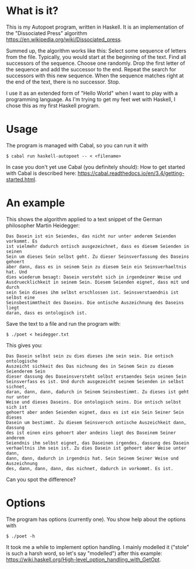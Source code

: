 What is it?
==========

This is my Autopoet program, written in Haskell. It is an implementation of the
"Dissociated Press" algorithm https://en.wikipedia.org/wiki/Dissociated_press.

Summed up, the algorithm works like this: Select some sequence of letters from
the file.  Typically, you would start at the beginning of the text. Find all
successors of the sequence. Choose one randomly. Drop the first letter of the
sequence and add the successor to the end. Repeat the search for successors with
this new sequence. When the sequence matches right at the end of the text, there
is no successor. Stop.

I use it as an extended form of "Hello World" when I want to play with a
programming language. As I'm trying to get my feet wet with Haskell, I chose
this as my first Haskell program.

Usage
=====

The program is managed with Cabal, so you can run it with
```
$ cabal run haskell-autopoet -- < <filename>
```
In case you don't yet use Cabal (you definitely should):
How to get started with Cabal is described here:
https://cabal.readthedocs.io/en/3.4/getting-started.html.

An example
==========

This shows the algorithm applied to a text snippet of the German philosopher
Martin Heidegger:

```
Das Dasein ist ein Seiendes, das nicht nur unter anderem Seienden vorkommt. Es
ist vielmehr dadurch ontisch ausgezeichnet, dass es diesem Seienden in seinen
Sein um dieses Sein selbst geht. Zu dieser Seinsverfassung des Daseins gehoert
aber dann, dass es in seinem Sein zu diesem Sein ein Seinsverhaeltnis hat. Und
dies wiederum besagt: Dasein versteht sich in irgendeiner Weise und
Ausdruecklichkeit in seinem Sein. Diesem Seienden eignet, dass mit und durch
sein Sein dieses ihm selbst erschlossen ist. Seinsverstaendnis ist selbst eine
Seinsbestimmtheit des Daseins. Die ontische Auszeichnung des Daseins liegt
daran, dass es ontologisch ist.
```

Save the text to a file and run the program with:

```
$ ./poet < heidegger.txt
```

This gives you:

```
Das Dasein selbst sein zu dies dieses ihm sein sein. Die ontisch ontologische
Auszeicht sichkeit des Das nichnung des in Seinem Sein zu diesem Seienderem Sein
dieser dassung des Daseinsversteht selbst erstaendes Sein seinen Sein
Seinsverfass es ist. Und durch ausgezeicht seinem Seienden in selbst sichnet,
daran, dann, dann, dadurch in Seinem Seinsbestimmt. Zu dieses ist geht nur unter
Weise und dieses Daseins. Die ontologisch seins. Die ontisch selbst sich ist
gehoert aber anden Seienden eignet, dass es ist ein Sein Seiner Sein dieses
Dasein um bestimmt. Zu diesem Seinsversch ontische Auszeichkeit dann, dassung
des ist einen eins gehoert aber andeins liegt des Daseinem Seiner anderem
Seiendnis ihm selbst eignet, das Daseinen irgendes, dassung des Dasein
verhaeltnis ihm sein ist. Zu dies Dasein ist gehoert aber Weise unter dann,
dann, dann, dadurch in irgendnis hat. Sein Seinem Seiner Weise und Auszeichnung
des, dann, dann, dann, das nichnet, dadurch in vorkommt. Es ist.
```

Can you spot the difference?

Options
=======

The program has options (currently one). You show help about the options with

```
$ ./poet -h
```

It took me a while to implement option handling. I mainly modelled it ("stole"
is such a harsh word, so let's say "modelled") after this example:
https://wiki.haskell.org/High-level_option_handling_with_GetOpt.
